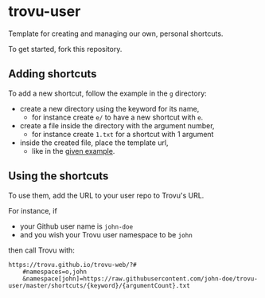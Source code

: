 # trovu-user

Template for creating and managing  our own, personal shortcuts.

To get started, fork this repository.

## Adding shortcuts

To add a new shortcut, follow the example in the `g` directory:

- create a new directory using the keyword for its name,
  - for instance create `e/` to have a new shortcut with `e`.
- create a file inside the directory with the argument number, 
  - for instance create `1.txt` for a shortcut with 1 argument
- inside the created file, place the template url,
  - like in the [given example](shortcuts/g/1.txt).

## Using the shortcuts

To use them, add the URL to your user repo to Trovu's URL.

For instance, if

- your Github user name is `john-doe`
- and you wish your Trovu user namespace to be `john`

then call Trovu with:
    
    https://trovu.github.io/trovu-web/?#
        #namespaces=o,john
        &namespace[john]=https://raw.githubusercontent.com/john-doe/trovu-user/master/shortcuts/{keyword}/{argumentCount}.txt

